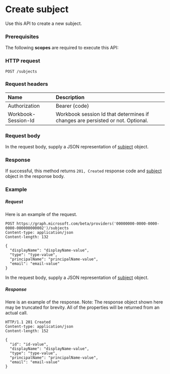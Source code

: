 # Create subject

Use this API to create a new subject.
### Prerequisites
The following **scopes** are required to execute this API: 
### HTTP request
<!-- { "blockType": "ignored" } -->
```http
POST /subjects

```
### Request headers
| Name       | Description|
|:---------------|:----------|
| Authorization  | Bearer {code}|
| Workbook-Session-Id  | Workbook session Id that determines if changes are persisted or not. Optional.|

### Request body
In the request body, supply a JSON representation of [subject](../resources/subject.md) object.


### Response
If successful, this method returns `201, Created` response code and [subject](../resources/subject.md) object in the response body.

### Example
##### Request
Here is an example of the request.
<!-- {
  "blockType": "request",
  "name": "create_subject_from_subjects"
}-->
```http
POST https://graph.microsoft.com/beta/providers('00000000-0000-0000-0000-000000000002')/subjects
Content-type: application/json
Content-length: 132

{
  "displayName": "displayName-value",
  "type": "type-value",
  "principalName": "principalName-value",
  "email": "email-value"
}
```
In the request body, supply a JSON representation of [subject](../resources/subject.md) object.
##### Response
Here is an example of the response. Note: The response object shown here may be truncated for brevity. All of the properties will be returned from an actual call.
<!-- {
  "blockType": "response",
  "truncated": true,
  "@odata.type": "microsoft.graph.subject"
} -->
```http
HTTP/1.1 201 Created
Content-type: application/json
Content-length: 152

{
  "id": "id-value",
  "displayName": "displayName-value",
  "type": "type-value",
  "principalName": "principalName-value",
  "email": "email-value"
}
```

<!-- uuid: 8fcb5dbc-d5aa-4681-8e31-b001d5168d79
2015-10-25 14:57:30 UTC -->
<!-- {
  "type": "#page.annotation",
  "description": "Create subject",
  "keywords": "",
  "section": "documentation",
  "tocPath": ""
}-->